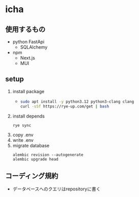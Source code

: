 # icha

## 使用するもの

* python FastApi
    * SQLAlchemy
* npm
    * Next.js
    * MUI

## setup

1. install package
    * ```bash
      sudo apt install -y python3.12 python3-clang clang
      curl -sSf https://rye-up.com/get | bash
      ```
2. install depends
    ```shell
    rye sync
    ```
3. copy .env
4. write .env
5. migrate database
   ```shell
   alembic revision --autogenerate
   alembic upgrade head
   ```
   
## コーディング規約

* データベースへのクエリはrepositoryに書く